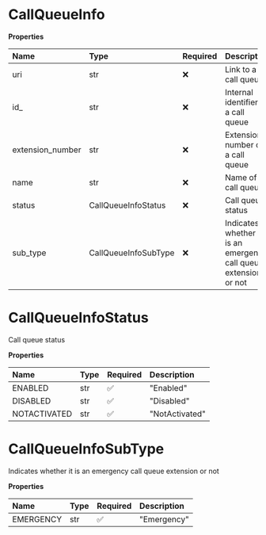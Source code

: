 # CallQueueInfo

**Properties**

| Name             | Type                 | Required | Description                                                      |
| :--------------- | :------------------- | :------- | :--------------------------------------------------------------- |
| uri              | str                  | ❌       | Link to a call queue                                             |
| id\_             | str                  | ❌       | Internal identifier of a call queue                              |
| extension_number | str                  | ❌       | Extension number of a call queue                                 |
| name             | str                  | ❌       | Name of a call queue                                             |
| status           | CallQueueInfoStatus  | ❌       | Call queue status                                                |
| sub_type         | CallQueueInfoSubType | ❌       | Indicates whether it is an emergency call queue extension or not |

# CallQueueInfoStatus

Call queue status

**Properties**

| Name         | Type | Required | Description    |
| :----------- | :--- | :------- | :------------- |
| ENABLED      | str  | ✅       | "Enabled"      |
| DISABLED     | str  | ✅       | "Disabled"     |
| NOTACTIVATED | str  | ✅       | "NotActivated" |

# CallQueueInfoSubType

Indicates whether it is an emergency call queue extension or not

**Properties**

| Name      | Type | Required | Description |
| :-------- | :--- | :------- | :---------- |
| EMERGENCY | str  | ✅       | "Emergency" |

<!-- This file was generated by liblab | https://liblab.com/ -->
